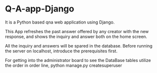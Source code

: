 # Q-A-app-Django
It is a Python based qna web application using Django.

This App refreshes the past answer offered by any creator with the new response, and shows the inquiry and answer both on the home screen.

All the inquiry and answers will be spared in the database. Before running the server on localhost, introduce the prerequisites first.

For getting into the administrator board to see the DataBase tables utilize the order in order line,
python manage.py createsuperuser
